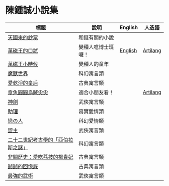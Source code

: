 # 陳鍾誠小說集

| 標題  |  說明  |  English | 人造語 |
|-------|--------|----------|--------|
|  [天國來的鈔票](HeavenMoney.md)  |  和錢有關的小說  |  | |
|  [萬磁王的口試](DrMagneto.md)  |  變種人唸博士班囉！  | [English](DrMagnetoEnglish.md) | [Artilang](DrMagnetoArtilang.md) |
|  [萬磁王小時候](ChildMagneto.md)  | 變種人的童年 |  | |
|  [魔獸世界](MonsterWorld.md)  |  科幻寓言類  |  | |
|  [愛乾淨的皇后](queen.md)  |  古典寓言類  |  | |
|  [章魚圓圓烏賊尖尖](tako.md)  |  適合小朋友看！  |  | [Artilang](takoArtilang.md) |
|  [神劍](knife.md)  |  武俠寓言類  |  | |
|  [助理](assistant.md)  |  寫實愛情類  |  | |
|  [戀の人](lover.md)  |  科幻愛情類  |  | |
|  [盟主](chief.md)  |  武俠寓言類  |  | |
|  [二十二世紀考古學的「亞伯拉斯之謎」](archaeology.md)  |  科幻寓言類  |  | |
|  [非關歷史：愛吃荔枝的楊貴妃](litchi.md)  |  古典寓言類  |  | |
|  [爺爺的回憶錄](grandpaIphone.md)  |  古典寓言類  |  | |
|  [最強的武術](strongestKongfu.md)  |  武俠寓言類  |  | |